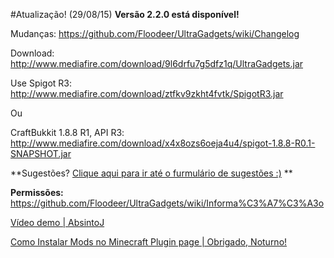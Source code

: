 #Atualização! (29/08/15)
**Versão 2.2.0 está disponível!**

Mudanças: https://github.com/Floodeer/UltraGadgets/wiki/Changelog 

Download: http://www.mediafire.com/download/9l6drfu7g5dfz1q/UltraGadgets.jar

Use Spigot R3:
http://www.mediafire.com/download/ztfkv9zkht4fvtk/SpigotR3.jar

Ou

CraftBukkit 1.8.8 R1, API R3:
http://www.mediafire.com/download/x4x8ozs6oeja4u4/spigot-1.8.8-R0.1-SNAPSHOT.jar

**Sugestões? [Clique aqui para ir até o furmulário de sugestões :)](http://goo.gl/forms/1onPFp1Nia)  **

**Permissões:**
https://github.com/Floodeer/UltraGadgets/wiki/Informa%C3%A7%C3%A3o

[Vídeo demo | AbsintoJ](https://www.youtube.com/watch?v=yGfC0dFwdQo)

[Como Instalar Mods no Minecraft Plugin page | Obrigado, Noturno!](http://www.comoinstalarmodsminecraft.com.br/2015/08/ultragadgets-plugin.html)
